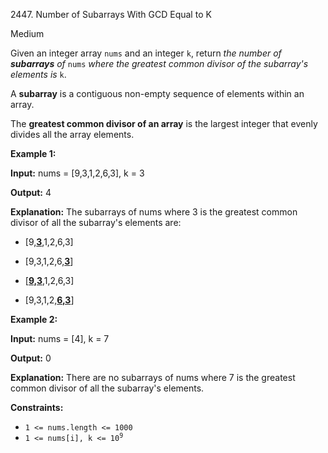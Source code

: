 2447\. Number of Subarrays With GCD Equal to K

Medium

Given an integer array `nums` and an integer `k`, return _the number of **subarrays** of_ `nums` _where the greatest common divisor of the subarray's elements is_ `k`.

A **subarray** is a contiguous non-empty sequence of elements within an array.

The **greatest common divisor of an array** is the largest integer that evenly divides all the array elements.

**Example 1:**

**Input:** nums = [9,3,1,2,6,3], k = 3

**Output:** 4

**Explanation:** The subarrays of nums where 3 is the greatest common divisor of all the subarray's elements are:

- [9,<ins>**3**</ins>,1,2,6,3]

- [9,3,1,2,6,<ins>**3**</ins>]

- [<ins>**9,3**</ins>,1,2,6,3]

- [9,3,1,2,<ins>**6,3**</ins>] 

**Example 2:**

**Input:** nums = [4], k = 7

**Output:** 0

**Explanation:** There are no subarrays of nums where 7 is the greatest common divisor of all the subarray's elements. 

**Constraints:**

*   `1 <= nums.length <= 1000`
*   <code>1 <= nums[i], k <= 10<sup>9</sup></code>